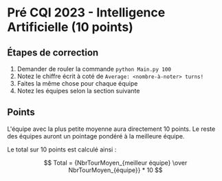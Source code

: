 # Pré CQI 2023 - Intelligence Artificielle (10 points)


## Étapes de correction
1. Demander de rouler la commande `python Main.py 100`
2. Notez le chiffre écrit à coté de `Average: <nombre-à-noter> turns!`
3. Faites la même chose pour chaque équipe
4. Notez les équipes selon la section suivante


## Points

L'équipe avec la plus petite moyenne aura directement 10 points. Le reste des équipes auront un pointage pondéré à la meilleure équipe.

Le total sur 10 points est calculé ainsi :

$$ Total = {NbrTourMoyen_{meilleur équipe} \over NbrTourMoyen_{équipe}} * 10 $$